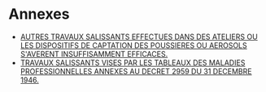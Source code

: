# Annexes

- [AUTRES TRAVAUX SALISSANTS EFFECTUES DANS DES ATELIERS OU LES DISPOSITIFS DE CAPTATION DES POUSSIERES OU AEROSOLS S'AVERENT INSUFFISAMMENT EFFICACES.](autres-travaux-salissants-effectues-dans-des-ateliers-ou)
- [TRAVAUX SALISSANTS VISES PAR LES TABLEAUX DES MALADIES PROFESSIONNELLES ANNEXES AU DECRET 2959 DU 31 DECEMBRE 1946.](travaux-salissants-vises-par)
